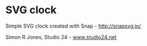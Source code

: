 SVG clock
=========

Simple SVG clock created with Snap - http://snapsvg.io/

Simon R Jones, Studio 24 - www.studio24.net
